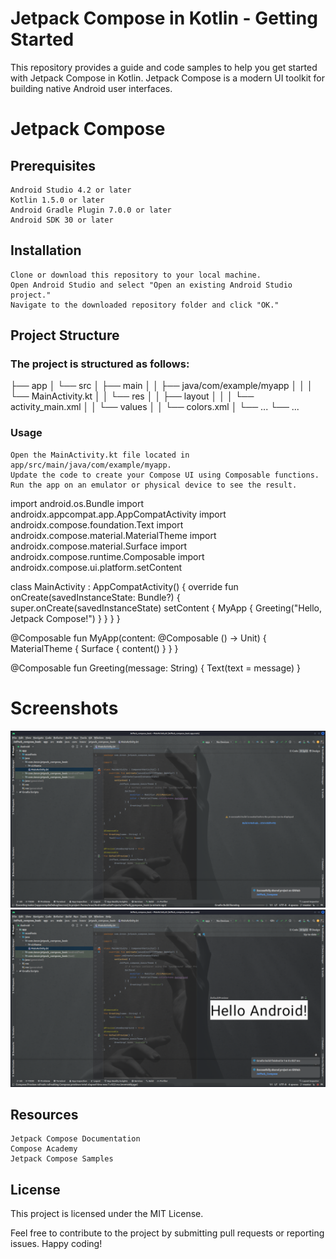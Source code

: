 # Jetpack Compose in Kotlin - Getting Started

This repository provides a guide and code samples to help you get started with Jetpack Compose in Kotlin. Jetpack Compose is a modern UI toolkit for building native Android user interfaces.

# Jetpack Compose
## Prerequisites

    Android Studio 4.2 or later
    Kotlin 1.5.0 or later
    Android Gradle Plugin 7.0.0 or later
    Android SDK 30 or later

## Installation

    Clone or download this repository to your local machine.
    Open Android Studio and select "Open an existing Android Studio project."
    Navigate to the downloaded repository folder and click "OK."

## Project Structure

### The project is structured as follows:


├── app
│   └── src
│       ├── main
│       │   ├── java/com/example/myapp
│       │   │   └── MainActivity.kt
│       │   └── res
│       │       ├── layout
│       │       │   └── activity_main.xml
│       │       └── values
│       │           └── colors.xml
│       └── ...
└── ...

### Usage

    Open the MainActivity.kt file located in app/src/main/java/com/example/myapp.
    Update the code to create your Compose UI using Composable functions.
    Run the app on an emulator or physical device to see the result.



import android.os.Bundle
import androidx.appcompat.app.AppCompatActivity
import androidx.compose.foundation.Text
import androidx.compose.material.MaterialTheme
import androidx.compose.material.Surface
import androidx.compose.runtime.Composable
import androidx.compose.ui.platform.setContent

class MainActivity : AppCompatActivity() {
    override fun onCreate(savedInstanceState: Bundle?) {
        super.onCreate(savedInstanceState)
        setContent {
            MyApp {
                Greeting("Hello, Jetpack Compose!")
            }
        }
    }
}

@Composable
fun MyApp(content: @Composable () -> Unit) {
    MaterialTheme {
        Surface {
            content()
        }
    }
}

@Composable
fun Greeting(message: String) {
    Text(text = message)
}

# Screenshots

![JetPack](app/src/main/res/drawable/shot1.png)
![JetPack](app/src/main/res/drawable/shot2.png)


## Resources

    Jetpack Compose Documentation
    Compose Academy
    Jetpack Compose Samples

## License

This project is licensed under the MIT License.

Feel free to contribute to the project by submitting pull requests or reporting issues. Happy coding!
